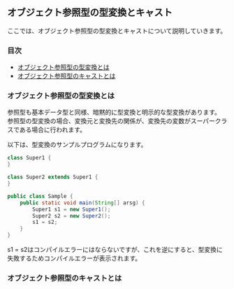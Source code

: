 ## オブジェクト参照型の型変換とキャスト
ここでは、オブジェクト参照型の型変換とキャストについて説明していきます。

### 目次
* [オブジェクト参照型の型変換とは](#sec1)
* [オブジェクト参照型のキャストとは](#sec2)

### <a name="sec1"></a>オブジェクト参照型の型変換とは
参照型も基本データ型と同様、暗黙的に型変換と明示的な型変換があります。
参照型の型変換の場合、変換元と変換先の関係が、変換先の変数がスーパークラスである場合に行われます。

以下は、型変換のサンプルプログラムになります。


```java
class Super1 {
}

class Super2 extends Super1 {
}

public class Sample {
	public static void main(String[] arsg) {
		Super1 s1 = new Super1();
		Super2 s2 = new Super2();
		s1 = s2;
	}
}
```

s1 = s2はコンパイルエラーにはならないですが、これを逆にすると、型変換に失敗するためコンパイルエラーが表示されます。

### <a name="sec1"></a>オブジェクト参照型のキャストとは